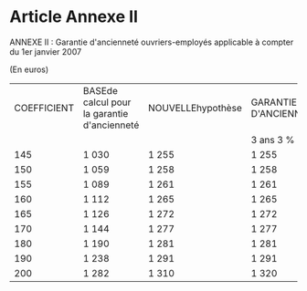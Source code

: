 # Article Annexe II

ANNEXE II : Garantie d'ancienneté ouvriers-employés applicable à compter du 1er janvier 2007

(En euros)



|  |  |  |  |
| --- | --- | --- | --- |
| COEFFICIENT | BASEde calcul pour la garantie d'ancienneté | NOUVELLEhypothèse | GARANTIE D'ANCIENNETE |
|  |  |  | 3 ans 3 % | 6 ans 6 % | 9 ans 9 % | 12 ans 12 % | 15 ans 15 % |
| 145 | 1 030 | 1 255 | 1 255 | 1 255 | 1 255 | 1 255 | 1 255 |
| 150 | 1 059 | 1 258 | 1 258 | 1 258 | 1 258 | 1 258 | 1 258 |
| 155 | 1 089 | 1 261 | 1 261 | 1 261 | 1 261 | 1 261 | 1 261 |
| 160 | 1 112 | 1 265 | 1 265 | 1 265 | 1 265 | 1 265 | 1 279 |
| 165 | 1 126 | 1 272 | 1 272 | 1 272 | 1 272 | 1 272 | 1 295 |
| 170 | 1 144 | 1 277 | 1 277 | 1 277 | 1 277 | 1 281 | 1 316 |
| 180 | 1 190 | 1 281 | 1 281 | 1 281 | 1 297 | 1 333 | 1 369 |
| 190 | 1 238 | 1 291 | 1 291 | 1 312 | 1 349 | 1 387 | 1 424 |
| 200 | 1 282 | 1 310 | 1 320 | 1 359 | 1 397 | 1 436 | 1 474 |

